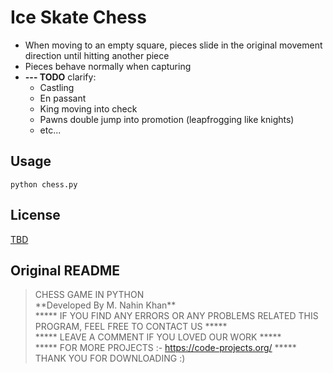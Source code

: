 
# Ice Skate Chess

* When moving to an empty square, pieces slide in the original movement direction until hitting another piece
* Pieces behave normally when capturing
* **--- TODO** clarify:
  * Castling
  * En passant
  * King moving into check
  * Pawns double jump into promotion (leapfrogging like knights)
  * etc...

## Usage

```
python chess.py
```

## License
[TBD](https://i.giphy.com/media/X1aI800CRXLzi/giphy.webp)


## Original README

> CHESS GAME IN PYTHON  
> \*\*Developed By M. Nahin Khan\*\*  
> ***** IF YOU FIND ANY ERRORS OR ANY PROBLEMS RELATED THIS PROGRAM, FEEL FREE TO CONTACT US *****  
> ***** LEAVE A COMMENT IF YOU LOVED OUR WORK *****  
> ***** FOR MORE PROJECTS :- https://code-projects.org/ *****  
> THANK YOU FOR DOWNLOADING :)   
